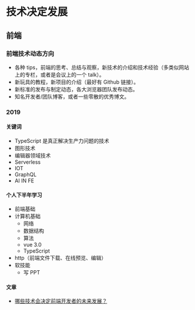 # 技术决定发展

## 前端

### 前端技术动态方向

- 各种 tips，前端的思考、总结与观察，新技术的介绍和技术经验（多类似网站上的专栏，或者是会议上的一个 talk）。
- 新玩具的教程，新项目的介绍（最好有 Github 链接）。
- 新标准的发布与制定动态，各大浏览器团队发布动态。
- 知名开发者/团队博客，或者一些零散的优秀博文。

### 2019

#### 关键词

- TypeScript 是真正解决生产力问题的技术
- 图形技术
- 编辑器领域技术
- Serverless
- IOT
- GraphQL
- AI IN FE

#### 个人下半年学习

- 前端基础
- 计算机基础
  - 网络
  - 数据结构
  - 算法
  - vue 3.0
  - TypeScript
- http（前端文件下载、在线预览、编辑）
- 软技能
  - 写 PPT

#### 文章

- [哪些技术会决定前端开发者的未来发展？
  ](https://juejin.im/post/5d1589c8e51d45776031b02e?utm_source=gold_browser_extension)
